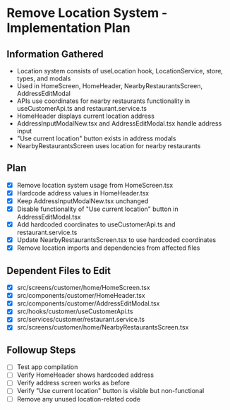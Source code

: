# Remove Location System - Implementation Plan

## Information Gathered

- Location system consists of useLocation hook, LocationService, store, types, and modals
- Used in HomeScreen, HomeHeader, NearbyRestaurantsScreen, AddressEditModal
- APIs use coordinates for nearby restaurants functionality in useCustomerApi.ts and restaurant.service.ts
- HomeHeader displays current location address
- AddressInputModalNew.tsx and AddressEditModal.tsx handle address input
- "Use current location" button exists in address modals
- NearbyRestaurantsScreen uses location for nearby restaurants

## Plan

- [x] Remove location system usage from HomeScreen.tsx
- [x] Hardcode address values in HomeHeader.tsx
- [x] Keep AddressInputModalNew.tsx unchanged
- [x] Disable functionality of "Use current location" button in AddressEditModal.tsx
- [x] Add hardcoded coordinates to useCustomerApi.ts and restaurant.service.ts
- [x] Update NearbyRestaurantsScreen.tsx to use hardcoded coordinates
- [x] Remove location imports and dependencies from affected files

## Dependent Files to Edit

- [x] src/screens/customer/home/HomeScreen.tsx
- [x] src/components/customer/HomeHeader.tsx
- [x] src/components/customer/AddressEditModal.tsx
- [x] src/hooks/customer/useCustomerApi.ts
- [x] src/services/customer/restaurant.service.ts
- [x] src/screens/customer/home/NearbyRestaurantsScreen.tsx

## Followup Steps

- [ ] Test app compilation
- [ ] Verify HomeHeader shows hardcoded address
- [ ] Verify address screen works as before
- [ ] Verify "Use current location" button is visible but non-functional
- [ ] Remove any unused location-related code
